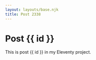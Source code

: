 ```yaml
---
layout: layouts/base.njk
title: Post 2338
---
```


# Post {{ id }}

This is post {{ id }} in my Eleventy project.
